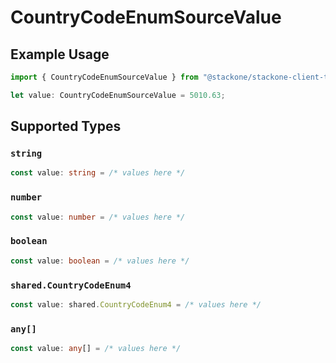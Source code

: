 # CountryCodeEnumSourceValue

## Example Usage

```typescript
import { CountryCodeEnumSourceValue } from "@stackone/stackone-client-ts/sdk/models/shared";

let value: CountryCodeEnumSourceValue = 5010.63;
```

## Supported Types

### `string`

```typescript
const value: string = /* values here */
```

### `number`

```typescript
const value: number = /* values here */
```

### `boolean`

```typescript
const value: boolean = /* values here */
```

### `shared.CountryCodeEnum4`

```typescript
const value: shared.CountryCodeEnum4 = /* values here */
```

### `any[]`

```typescript
const value: any[] = /* values here */
```

